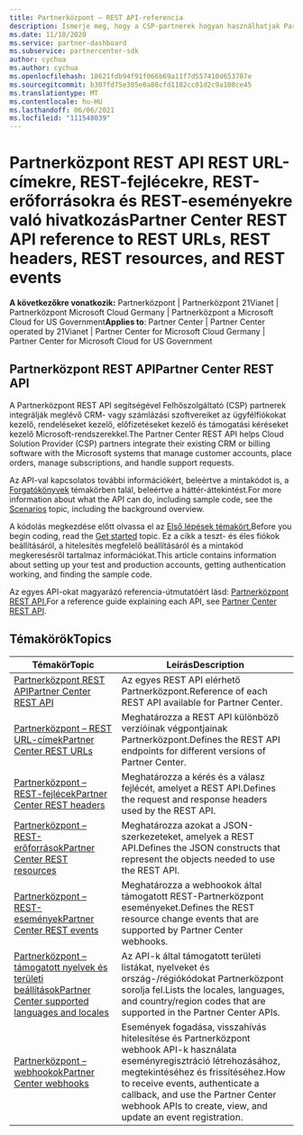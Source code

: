 ```yaml
---
title: Partnerközpont – REST API-referencia
description: Ismerje meg, hogy a CSP-partnerek hogyan használhatjak Partnerközpont REST API-kat CRM- és számlázási szoftvereik Microsoft-rendszerekkel való integrálásához az ügyfélfiókok jobb kezelése érdekében.
ms.date: 11/10/2020
ms.service: partner-dashboard
ms.subservice: partnercenter-sdk
author: cychua
ms.author: cychua
ms.openlocfilehash: 18621fdb94f91f066b69a11f7d557410d653787e
ms.sourcegitcommit: b307fd75e305e0a88cfd1182cc01d2c9a108ce45
ms.translationtype: MT
ms.contentlocale: hu-HU
ms.lasthandoff: 06/06/2021
ms.locfileid: "111548039"
---
```

# <a name="partner-center-rest-api-reference-to-rest-urls-rest-headers-rest-resources-and-rest-events"></a><span data-ttu-id="44944-103">Partnerközpont REST API REST URL-címekre, REST-fejlécekre, REST-erőforrásokra és REST-eseményekre való hivatkozás</span><span class="sxs-lookup"><span data-stu-id="44944-103">Partner Center REST API reference to REST URLs, REST headers, REST resources, and REST events</span></span>

<span data-ttu-id="44944-104">**A következőkre vonatkozik:** Partnerközpont | Partnerközpont 21Vianet | Partnerközpont Microsoft Cloud Germany | Partnerközpont a Microsoft Cloud for US Government</span><span class="sxs-lookup"><span data-stu-id="44944-104">**Applies to**: Partner Center | Partner Center operated by 21Vianet | Partner Center for Microsoft Cloud Germany | Partner Center for Microsoft Cloud for US Government</span></span>

## <a name="partner-center-rest-api"></a><span data-ttu-id="44944-105">Partnerközpont REST API</span><span class="sxs-lookup"><span data-stu-id="44944-105">Partner Center REST API</span></span>

<span data-ttu-id="44944-106">A Partnerközpont REST API segítségével Felhőszolgáltató (CSP) partnerek integrálják meglévő CRM- vagy számlázási szoftvereiket az ügyfélfiókokat kezelő, rendeléseket kezelő, előfizetéseket kezelő és támogatási kéréseket kezelő Microsoft-rendszerekkel.</span><span class="sxs-lookup"><span data-stu-id="44944-106">The Partner Center REST API helps Cloud Solution Provider (CSP) partners integrate their existing CRM or billing software with the Microsoft systems that manage customer accounts, place orders, manage subscriptions, and handle support requests.</span></span>

<span data-ttu-id="44944-107">Az API-val kapcsolatos további információkért, beleértve a mintakódot is, a [Forgatókönyvek](scenarios.md) témakörben talál, beleértve a háttér-áttekintést.</span><span class="sxs-lookup"><span data-stu-id="44944-107">For more information about what the API can do, including sample code, see the [Scenarios](scenarios.md) topic, including the background overview.</span></span>

<span data-ttu-id="44944-108">A kódolás megkezdése előtt olvassa el az [Első lépések témakört.](get-started.md)</span><span class="sxs-lookup"><span data-stu-id="44944-108">Before you begin coding, read the [Get started](get-started.md) topic.</span></span> <span data-ttu-id="44944-109">Ez a cikk a teszt- és éles fiókok beállításáról, a hitelesítés megfelelő beállításáról és a mintakód megkeresésről tartalmaz információkat.</span><span class="sxs-lookup"><span data-stu-id="44944-109">This article contains information about setting up your test and production accounts, getting authentication working, and finding the sample code.</span></span>

<span data-ttu-id="44944-110">Az egyes API-okat magyarázó referencia-útmutatóért lásd: [Partnerközpont REST API.](/rest/api/partner-center-rest/)</span><span class="sxs-lookup"><span data-stu-id="44944-110">For a reference guide explaining each API, see [Partner Center REST API](/rest/api/partner-center-rest/).</span></span>

## <a name="topics"></a><span data-ttu-id="44944-111">Témakörök</span><span class="sxs-lookup"><span data-stu-id="44944-111">Topics</span></span>

| <span data-ttu-id="44944-112">Témakör</span><span class="sxs-lookup"><span data-stu-id="44944-112">Topic</span></span> | <span data-ttu-id="44944-113">Leírás</span><span class="sxs-lookup"><span data-stu-id="44944-113">Description</span></span> |
| ----- | ----------- |
| [<span data-ttu-id="44944-114">Partnerközpont REST API</span><span class="sxs-lookup"><span data-stu-id="44944-114">Partner Center REST API</span></span>](/rest/api/partner-center-rest/) | <span data-ttu-id="44944-115">Az egyes REST API elérhető Partnerközpont.</span><span class="sxs-lookup"><span data-stu-id="44944-115">Reference of each REST API available for Partner Center.</span></span> |
| [<span data-ttu-id="44944-116">Partnerközpont – REST URL-címek</span><span class="sxs-lookup"><span data-stu-id="44944-116">Partner Center REST URLs</span></span>](partner-center-rest-urls.md) | <span data-ttu-id="44944-117">Meghatározza a REST API különböző verzióinak végpontjainak Partnerközpont.</span><span class="sxs-lookup"><span data-stu-id="44944-117">Defines the REST API endpoints for different versions of Partner Center.</span></span> |
| [<span data-ttu-id="44944-118">Partnerközpont – REST-fejlécek</span><span class="sxs-lookup"><span data-stu-id="44944-118">Partner Center REST headers</span></span>](headers.md) | <span data-ttu-id="44944-119">Meghatározza a kérés és a válasz fejlécét, amelyet a REST API.</span><span class="sxs-lookup"><span data-stu-id="44944-119">Defines the request and response headers used by the REST API.</span></span> |
| [<span data-ttu-id="44944-120">Partnerközpont – REST-erőforrások</span><span class="sxs-lookup"><span data-stu-id="44944-120">Partner Center REST resources</span></span>](partner-center-rest-resources.md) | <span data-ttu-id="44944-121">Meghatározza azokat a JSON-szerkezeteket, amelyek a REST API.</span><span class="sxs-lookup"><span data-stu-id="44944-121">Defines the JSON constructs that represent the objects needed to use the REST API.</span></span> |
| [<span data-ttu-id="44944-122">Partnerközpont – REST-események</span><span class="sxs-lookup"><span data-stu-id="44944-122">Partner Center REST events</span></span>](partner-center-webhook-events.md) | <span data-ttu-id="44944-123">Meghatározza a webhookok által támogatott REST-Partnerközpont eseményeket.</span><span class="sxs-lookup"><span data-stu-id="44944-123">Defines the REST resource change events that are supported by Partner Center webhooks.</span></span> |
| [<span data-ttu-id="44944-124">Partnerközpont – támogatott nyelvek és területi beállítások</span><span class="sxs-lookup"><span data-stu-id="44944-124">Partner Center supported languages and locales</span></span>](partner-center-supported-languages-and-locales.md) | <span data-ttu-id="44944-125">Az API-k által támogatott területi listákat, nyelveket és ország-/régiókódokat Partnerközpont sorolja fel.</span><span class="sxs-lookup"><span data-stu-id="44944-125">Lists the locales, languages, and country/region codes that are supported in the Partner Center APIs.</span></span> |
| [<span data-ttu-id="44944-126">Partnerközpont – webhookok</span><span class="sxs-lookup"><span data-stu-id="44944-126">Partner Center webhooks</span></span>](partner-center-webhooks.md) | <span data-ttu-id="44944-127">Események fogadása, visszahívás hitelesítése és Partnerközpont webhook API-k használata eseményregisztráció létrehozásához, megtekintéséhez és frissítéséhez.</span><span class="sxs-lookup"><span data-stu-id="44944-127">How to receive events, authenticate a callback, and use the Partner Center webhook APIs to create, view, and update an event registration.</span></span> |

